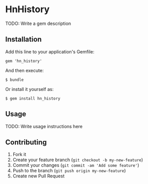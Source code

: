# HnHistory

TODO: Write a gem description

## Installation

Add this line to your application's Gemfile:

    gem 'hn_history'

And then execute:

    $ bundle

Or install it yourself as:

    $ gem install hn_history

## Usage

TODO: Write usage instructions here

## Contributing

1. Fork it
2. Create your feature branch (`git checkout -b my-new-feature`)
3. Commit your changes (`git commit -am 'Add some feature'`)
4. Push to the branch (`git push origin my-new-feature`)
5. Create new Pull Request
